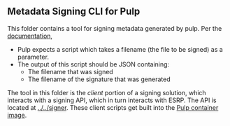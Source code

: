 Metadata Signing CLI for Pulp
------------------------------
This folder contains a tool for signing metadata generated by pulp.
Per the [documentation](https://docs.pulpproject.org/pulpcore/workflows/signed-metadata.html), 
- Pulp expects a script which takes a filename (the file to be signed) as a parameter.
- The output of this script should be JSON containing:
    - The filename that was signed
    - The filename of the signature that was generated

The tool in this folder is the *client* portion of a signing solution, which interacts with a signing API, which in turn interacts with ESRP.
The API is located at [../../signer](../../signer).
These client scripts get built into the [Pulp container image](../Dockerfile).